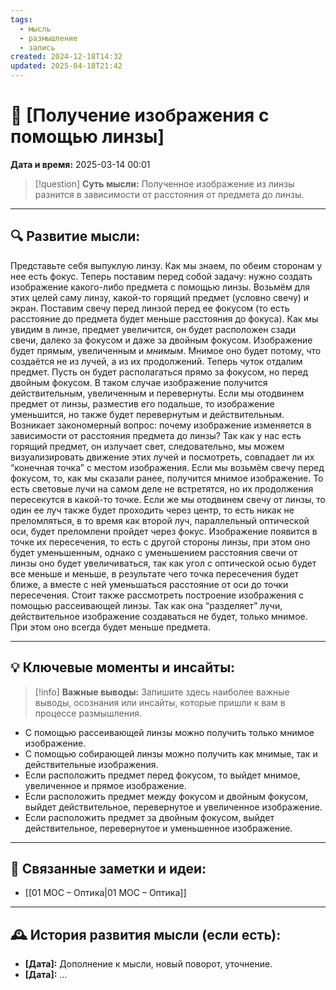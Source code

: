 ```yaml
---
tags:
  - мысль
  - размышление
  - запись
created: 2024-12-18T14:32
updated: 2025-04-18T21:42
---
```


# 💭  [Получение изображения с помощью линзы]

**Дата и время:** 2025-03-14 00:01

> [!question] **Суть мысли:**
> Полученное изображение из линзы разнится в зависимости от расстояния от предмета до линзы.

---

## 🔍 Развитие мысли:

Представьте себя выпуклую линзу. Как мы знаем, по обеим сторонам у нее есть фокус. Теперь поставим перед собой задачу: нужно создать изображение какого-либо предмета с помощью линзы. Возьмём для этих целей саму линзу, какой-то горящий предмет (условно свечу) и экран. 
Поставим свечу перед линзой перед ее фокусом (то есть расстояние до предмета будет меньше расстояния до фокуса). Как мы увидим в линзе, предмет увеличится, он будет расположен сзади свечи, далеко за фокусом и даже за двойным фокусом. Изображение будет прямым, увеличенным и *мнимым*. Мнимое оно будет потому, что создаётся не из лучей, а из их продолжений.
Теперь чуток отдалим предмет. Пусть он будет располагаться прямо за фокусом, но перед двойным фокусом. В таком случае изображение получится действительным, увеличенным и перевернуты. Если мы отодвинем предмет от линзы, разместив его подальше, то изображение уменьшится, но также будет перевернутым и действительным. Возникает закономерный вопрос: почему изображение изменяется в зависимости от расстояния предмета до линзы? 
Так как у нас есть горящий предмет, он излучает свет, следовательно, мы можем визуализировать движение этих лучей и посмотреть, совпадает ли их “конечная точка” с местом изображения. Если мы возьмём свечу перед фокусом, то, как мы сказали ранее, получится мнимое изображение. То есть световые лучи на самом деле не встретятся, но их продолжения пересекутся в какой-то точке. Если же мы отодвинем свечу от линзы, то один ее луч также будет проходить через центр, то есть никак не преломляться, в то время как второй луч, параллельный оптической оси, будет преломлени пройдет через фокус. Изображение появится в точке их пересечения, то есть с другой стороны линзы, при этом оно будет уменьшенным, однако с уменьшением расстояния свечи от линзы оно будет увеличиваться, так как угол с оптической осью будет все меньше и меньше, в результате чего точка пересечения будет ближе, а вместе с ней уменьшаться расстояние от оси до точки пересечения.
Стоит также рассмотреть построение изображения с помощью рассеивающей линзы. Так как она “разделяет” лучи, действительное изображение создаваться не будет, только мнимое. При этом оно всегда будет меньше предмета.

---

## 💡 Ключевые моменты и инсайты:

> [!info] **Важные выводы:**
> Запишите здесь наиболее важные выводы, осознания или инсайты, которые пришли к вам в процессе размышления.

- С помощью рассеивающей линзы можно получить только мнимое изображение.
- С помощью собирающей линзы можно получить как мнимые, так и действительные изображения. 
- Если расположить предмет перед фокусом, то выйдет мнимое, увеличенное и прямое изображение.
- Если расположить предмет между фокусом и двойным фокусом, выйдет действительное, перевернутое и увеличенное изображение. 
- Если расположить предмет за двойным фокусом, выйдет действительное, перевернутое и уменьшенное изображение.

---

## 🔄 Связанные заметки и идеи:

- [[01 МОС – Оптика|01 МОС – Оптика]]

---

## 🕰️ История развития мысли (если есть):

* **[Дата]:**  Дополнение к мысли, новый поворот, уточнение.
* **[Дата]:**  ...